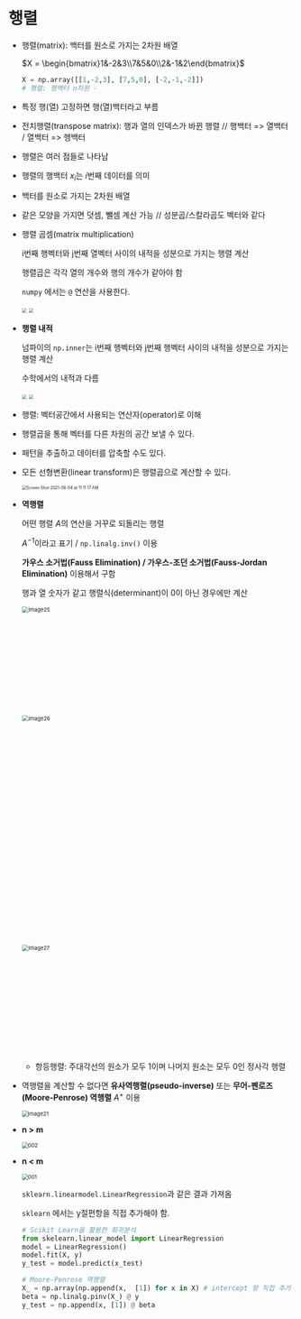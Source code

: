 # 행렬

- 행렬(matrix): 백터를 원소로 가지는 2차원 배열

  $X = \begin{bmatrix}1&-2&3\\7&5&0\\2&-1&2\end{bmatrix}$​

  ```python
  X = np.array([[1,-2,3], [7,5,0], [-2,-1,-2]])
  # 행렬: 행백터 n차원 -
  ```

- 특정 행(열) 고정하면 행(열)백터라고 부름

- 전치행렬(transpose matrix): 행과 열의 인덱스가 바뀐 행렬 // 행백터 => 열백터 / 열백터 => 행백터

- 행렬은 여러 점들로 나타남

- 행렬의 행백터 $x_i$는 $i$번째 데이터를 의미

- 백터를 원소로 가지는 2차원 배열

- 같은 모양을 가지면 덧셈, 뺄셈 계산 가능 // 성분곱/스칼라곱도 벡터와 같다

- 행렬 곱셈(matrix multiplication)

  i번째 행벡터와 j번째 열벡터 사이의 내적을 성분으로 가지는 행렬 계산

  행렬곱은 각각 열의 개수와 행의 개수가 같아야 함

  `numpy` 에서는 `@` 연산을 사용한다.

  

  <img src="https://user-images.githubusercontent.com/60209937/128111203-82b3d72a-3a60-47b9-8cc4-37ac23a8a7db.png" style="zoom: 50%;" />

  <img src="https://user-images.githubusercontent.com/60209937/128111207-1d90a10d-6cc1-4f43-b3ca-102c0d0b9831.png"  style="zoom: 50%;" />

- **행렬 내적**

  넘파이의 `np.inner`는 i번째 행벡터와 j번째 행벡터 사이의 내적을 성분으로 가지는 행렬 계산

  수학에서의 내적과 다름

  <img src="https://user-images.githubusercontent.com/60209937/128111209-2cfe0deb-cfd8-47b3-b284-a9509ebfaf66.png"  style="zoom:50%;" />

  <img src="https://user-images.githubusercontent.com/60209937/128111211-e30ebda2-3617-4f28-8591-19da26f69d53.png"  style="zoom: 50%;" />

- 행렬: 벡터공간에서 사용되는 연산자(operator)로 이해

- 행렬곱을 통해 벡터를 다른 차원의 공간 보낼 수 있다.

- 패턴을 추출하고 데이터를 압축할 수도 있다.

- 모든 선형변환(linear transform)은 행렬곱으로 계산할 수 있다.

  <img src="https://user-images.githubusercontent.com/60209937/128111213-b186b0e5-c246-4abd-af44-05718ea752ba.png" alt="Screen Shot 2021-08-04 at 11 11 17 AM" style="zoom: 50%;" />

- **역행렬**

  어떤 행렬 $A$​​의 연산을 거꾸로 되돌리는 행렬

  $A^{-1}$​​이라고 표기 / `np.linalg.inv()` 이용

  **가우스 소거법(Fauss Elimination) / 가우스-조던 소거법(Fauss-Jordan Elimination)** 이용해서 구함

  행과 열 숫자가 같고 행렬식(determinant)이 0이 아닌 경우에만 계산

  <img width="288" alt="image25" src="https://user-images.githubusercontent.com/60209937/128105980-c8a18e56-b135-43bd-a6c2-5c4fecd81336.png" style="zoom:67%;" >

  <img width="608" alt="image26" src="https://user-images.githubusercontent.com/60209937/128105983-6278d864-89c3-40e5-8d3b-6522487b012e.png" style="zoom:67%;" >

  <img width="307" alt="image27" src="https://user-images.githubusercontent.com/60209937/128105985-0165047e-91f5-4a73-b4ba-483ae57245f4.png" style="zoom:67%;" >

  - 항등행렬: 주대각선의 원소가 모두 1이며 나머지 원소는 모두 0인 정사각 행렬

- 역행렬을 계산할 수 없다면 **유사역행렬(pseudo-inverse)** 또는 **무어-펜로즈(Moore-Penrose) 역행렬** $A^+$​ 이용

  <img src="https://user-images.githubusercontent.com/60209937/128105978-135d732b-01c0-414c-a2b2-f453cc5c8650.png" alt="image21" style="zoom: 67%;" />

- **n > m**

  <img src="https://user-images.githubusercontent.com/60209937/128105968-ac4504c6-b43e-4632-9db8-345ea0aeb9e7.png" alt="002" style="zoom: 67%;" />

- **n < m**

  <img src="https://user-images.githubusercontent.com/60209937/128105962-afdcbd39-da74-451f-9f0a-1fe260713a4d.png" alt="001" style="zoom: 67%;" />

  `sklearn.linearmodel.LinearRegression`과 같은 결과 가져옴

  `sklearn` 에서는 y절편항을 직접 추가해야 함.

  ```python
  # Scikit Learn을 활용한 회귀분석
  from skelearn.linear_model import LinearRegression
  model = LinearRegression()
  model.fit(X, y)
  y_test = model.predict(x_test)
  
  # Moore-Penrose 역행렬
  X_ = np.array(np.append(x,  [1]) for x in X) # intercept 항 직접 추가 필요
  beta = np.linalg.pinv(X_) @ y
  y_test = np.append(x, [1]) @ beta
  ```

